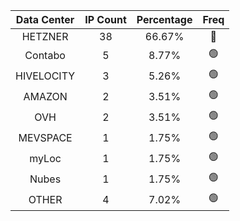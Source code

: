 | Data Center | IP Count | Percentage | Freq |
|:------------:|:--------:|:-----------:|:-----:|
| HETZNER | 38 | 66.67% | 🔴 |
| Contabo | 5 | 8.77% | 🟢 |
| HIVELOCITY | 3 | 5.26% | 🟢 |
| AMAZON | 2 | 3.51% | 🟢 |
| OVH | 2 | 3.51% | 🟢 |
| MEVSPACE | 1 | 1.75% | 🟢 |
| myLoc | 1 | 1.75% | 🟢 |
| Nubes | 1 | 1.75% | 🟢 |
| OTHER | 4 | 7.02% | 🟢 |